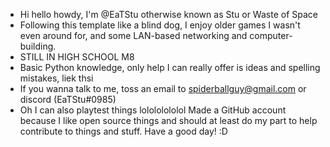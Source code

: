 - Hi hello howdy, I'm @EaTStu otherwise known as Stu or Waste of Space
- Following this template like a blind dog, I enjoy older games I wasn't even around for, and some LAN-based networking and computer-building.
- STILL IN HIGH SCHOOL M8
- Basic Python knowledge, only help I can really offer is ideas and spelling mistakes, liek thsi
- If you wanna talk to me, toss an email to spiderballguy@gmail.com or discord (EaTStu#0985)
- Oh I can also playtest things lolololololol
Made a GitHub account because I like open source things and should at least do my part to help contribute to things and stuff. Have a good day! :D

<!---
EaTStu/EaTStu is a ✨ special ✨ repository because its `README.md` (this file) appears on your GitHub profile.
You can click the Preview link to take a look at your changes.
--->
